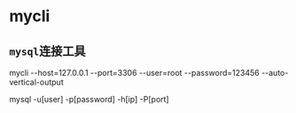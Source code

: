 # mycli

## `mysql`连接工具
mycli --host=127.0.0.1 --port=3306 --user=root --password=123456 --auto-vertical-output


mysql -u[user] -p[password] -h[ip] -P[port]